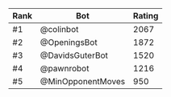 Rank|Bot|Rating
---|---|---
#1|@colinbot|2067
#2|@OpeningsBot|1872
#3|@DavidsGuterBot|1520
#4|@pawnrobot|1216
#5|@MinOpponentMoves|950
